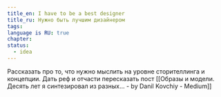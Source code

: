 ```yaml
---
title_en: I have to be a best designer
title_ru: Нужно быть лучшим дизайнером
tags: 
language is RU: true
chapter: 
status:
  - idea
---
```



Рассказать про то, что нужно мыслить на уровне сторителлинга и концепции. Дать реф и отчасти пересказать пост [[Образы и модели. Десять лет я синтезировал из разных… - by Danil Kovchiy - Medium]]

